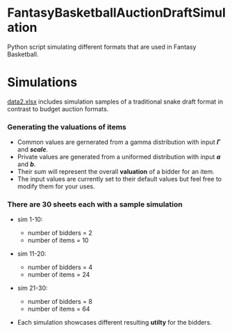 # FantasyBasketballAuctionDraftSimulation
Python script simulating different formats that are used in Fantasy Basketball. 

# Simulations 
[data2.xlsx](https://github.com/WilliamZhai/FantasyBasketballAuctionDraftSimulation/blob/main/data2.xlsx) includes simulation samples of a traditional snake draft format in contrast to budget auction formats.

### Generating the valuations of items

- Common values are gernerated from a gamma distribution with input ***Γ*** and ***scale***.
- Private values are generated from a uniformed distribution with input ***a*** and ***b***.
- Their sum will represent the overall **valuation** of a bidder for an item.
- The input values are currently set to their default values but feel free to modify them for your uses.

### There are 30 sheets each with a sample simulation
- sim 1-10:
    - number of bidders = 2
    - number of items = 10
- sim 11-20:
    - number of bidders = 4
    - number of items = 24
- sim 21-30:
    - number of bidders = 8
    - number of items = 64

- Each simulation showcases different resulting **utilty** for the bidders.
